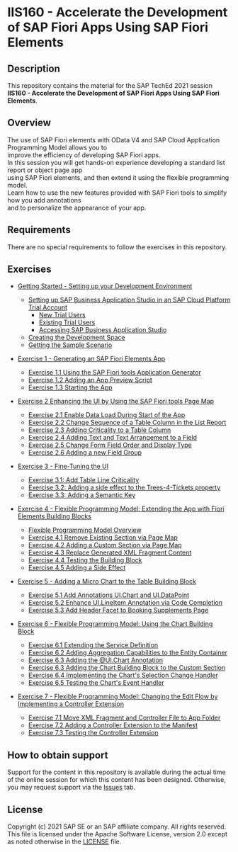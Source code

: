 # IIS160 - Accelerate the Development of SAP Fiori Apps Using SAP Fiori Elements

## Description

This repository contains the material for the SAP TechEd 2021 session\
**IIS160 - Accelerate the Development of SAP Fiori Apps Using SAP Fiori Elements**.

## Overview

The use of SAP Fiori elements with OData V4 and SAP Cloud Application Programming Model allows you to\
improve the efficiency of developing SAP Fiori apps.\
In this session you will get hands-on experience developing a standard list report or object page app\
using SAP Fiori elements, and then extend it using the flexible programming model.\
Learn how to use the new features provided with SAP Fiori tools to simplify how you add annotations\
and to personalize the appearance of your app.

## Requirements

There are no special requirements to follow the exercises in this repository.

## Exercises

- [Getting Started - Setting up your Development Environment](exercises/ex0#getting-started---setting-up-your-development-environment)
  - [Setting up SAP Business Application Studio in an SAP Cloud Platform Trial Account](exercises/ex0#setting-up-business-application-studio-in-an-sap-business-transformation-platform-trial-account)
    - [New Trial Users](exercises/ex0#new-trial-users)
    - [Existing Trial Users](exercises/ex0#existing-trial-users)
    - [Accessing SAP Business Application Studio](exercises/ex0#accessing-sap-business-application-studio)
  - [Creating the Development Space](exercises/ex0#creating-the-development-space)
  - [Getting the Sample Scenario](exercises/ex0#getting-the-sample-scenario)
  
- [Exercise 1 - Generating an SAP Fiori Elements App](/exercises/ex1#exercise-1---generating-an-sap-fiori-elements-app)
  - [Exercise 1.1 Using the SAP Fiori tools Application Generator](/exercises/ex1#exercise-11-using-the-sap-fiori-tools-application-generator)
  - [Exercise 1.2 Adding an App Preview Script](/exercises/ex1#exercise-12-adding-an-app-preview-script)
  - [Exercise 1.3 Starting the App](/exercises/ex1#exercise-13-starting-the-app)

- [Exercise 2 Enhancing the UI by Using the SAP Fiori tools Page Map](exercises/ex2#exercise-2-enhancing-the-ui-by-using-the-sap-fiori-tools-page-map)
  - [Exercise 2.1 Enable Data Load During Start of the App](exercises/ex2#exercise-21-enable-data-load-during-start-of-the-app)
  - [Exercise 2.2 Change Sequence of a Table Column in the List Report](exercises/ex2#exercise-22-change-sequence-of-a-table-column-in-the-list-report)
  - [Exercise 2.3 Adding Criticality to a Table Column](exercises/ex2#exercise-23-adding-criticality-to-a-table-column)
  - [Exercise 2.4 Adding Text and Text Arrangement to a Field](exercises/ex2#exercise-24-adding-text-and-text-arrangement-to-a-field)
  - [Exercise 2.5 Change Form Field Order and Display Type](exercises/ex2#exercise-25-change-form-field-order-and-display-type)
  - [Exercise 2.6 Adding a new Field Group](exercises/ex2#exercise-26-adding-a-new-field-group)

- [Exercise 3 - Fine-Tuning the UI](exercises/ex3#exercise-3---fine-tuning-the-ui)
  - [Exercise 3.1: Add Table Line Criticality](exercises/ex3#exercise-31-add-table-line-criticality)
  - [Exercise 3.2: Adding a side effect to the Trees-4-Tickets property](exercises/ex3#exercise-32-adding-a-side-effect-to-the-trees-4-tickets-property)
  - [Exercise 3.3: Adding a Semantic Key](exercises/ex3#exercise-33-adding-a-semantic-key)

- [Exercise 4 - Flexible Programming Model: Extending the App with Fiori Elements Building Blocks](exercises/ex4#exercise-4---flexible-programming-model-extending-the-app-with-fiori-elements-building-blocks)
  - [Flexible Programming Model Overview](exercises/ex4#flexible-programming-model-overview)
  - [Exercise 4.1 Remove Existing Section via Page Map](exercises/ex4#exercise-41-remove-existing-section-via-page-map)
  - [Exercise 4.2 Adding a Custom Section via Page Map](exercises/ex4#exercise-42-adding-a-custom-section-via-page-map)
  - [Exercise 4.3 Replace Generated XML Fragment Content](exercises/ex4#exercise-43-replace-generated-xml-fragment-content)
  - [Exercise 4.4 Testing the Building Block](exercises/ex4#exercise-44-testing-the-building-block)
  - [Exercise 4.5 Adding a Side Effect](exercises/ex4#exercise-45-adding-a-side-effect)

- [Exercise 5 - Adding a Micro Chart to the Table Building Block](exercises/ex5#exercise-5---adding-a-micro-chart-to-the-table-building-block)
  - [Exercise 5.1 Add Annotations UI.Chart and UI.DataPoint](exercises/ex5#exercise-51-add-annotations-uichart-and-uidatapoint)
  - [Exercise 5.2 Enhance UI.LineItem Annotation via Code Completion](exercises/ex5#exercise-52-enhance-uilineitem-annotation-via-code-completion)
  - [Exercise 5.3 Add Header Facet to Booking Supplements Page](exercises/ex5#exercise-53-add-header-facet-to-booking-supplements-page)

- [Exercise 6 - Flexible Programming Model: Using the Chart Building Block](exercises/ex6#exercise-6---flexible-programming-model-using-the-chart-building-block)
  - [Exercise 6.1 Extending the Service Definition](exercises/ex6#exercise-61-extending-the-service-definition)
  - [Exercise 6.2 Adding Aggregation Capabilities to the Entity Container](exercises/ex6#exercise-62-adding-aggregation-capabilities-to-the-entity-container)
  - [Exercise 6.3 Adding the @UI.Chart Annotation](exercises/ex6#exercise-63-adding-the-uichart-annotation)
  - [Exercise 6.3 Adding the Chart Building Block to the Custom Section](exercises/ex6#exercise-63-adding-the-chart-building-block-to-the-custom-section)
  - [Exercise 6.4 Implementing the Chart's Selection Change Handler](exercises/ex6#exercise-64-implementing-the-charts-selection-change-handler)
  - [Exercise 6.5 Testing the Chart's Event Handler](exercises/ex6#exercise-65-testing-the-charts-event-handler)

- [Exercise 7 - Flexible Programming Model: Changing the Edit Flow by Implementing a Controller Extension](exercises/ex7#exercise-7---flexible-programming-model-changing-the-edit-flow-by-implementing-a-controller-extension)
  - [Exercise 7.1 Move XML Fragment and Controller File to App Folder](exercises/ex7#exercise-71-move-xml-fragment-and-controller-file-to-app-folder)
  - [Exercise 7.2 Adding a Controller Extension to the Manifest](exercises/ex7#exercise-72-adding-a-controller-extension-to-the-manifest)
  - [Exercise 7.3 Testing the Controller Extension](exercises/ex7#exercise-73-testing-the-controller-extension)

## How to obtain support

Support for the content in this repository is available during the actual time of the online session for which this content has been designed. Otherwise, you may request support via the [Issues](../../issues) tab.

## License

Copyright (c) 2021 SAP SE or an SAP affiliate company. All rights reserved. This file is licensed under the Apache Software License, version 2.0 except as noted otherwise in the [LICENSE](LICENSES/Apache-2.0.txt) file.
